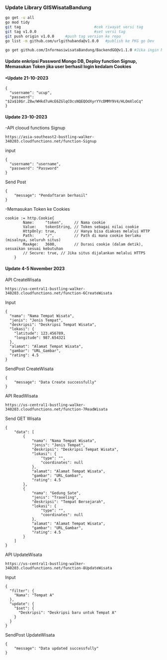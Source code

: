 ### Update Library GISWisataBandung

```sh
go get -u all
go mod tidy
git tag                                 #cek riwayat versi tag
git tag v1.0.0                          #set versi tag
git push origin v1.0.0     #push tag version ke repo
go list -m github.com/urlgithubanda@v1.0.0   #publish ke PKG go Dev

go get github.com/InformasiwisataBandung/BackendGO@v1.1.0 #Jika ingin Menggunakan Package atau library
```

#### Update enkripsi Password Mongo DB, Deploy function Signup, Memasukan Token jika user berhasil login kedalam Cookies
#### •Update 21-10-2023

```
{
  "username": "ucup",
  "password": "$2a$10$r.Z8w/WHkd7uHcE6ZGlqCOcsNQEQOdXyrYYcDMMY9V4/HLOmXloCq"
}
```
#### Update 23-10-2023
-API clooud functions Signup
```
https://asia-southeast2-bustling-walker-340203.cloudfunctions.net/function-Signup
```
input
```
{
  "username": "username",
  "password": "Password"
}
```
Send Post
```
{
    "message": "Pendaftaran berhasil"
}
```
-Memasukan Token ke Cookies
```
cookie := http.Cookie{
		Name:     "token",     // Nama cookie
		Value:    tokenString, // Token sebagai nilai cookie
		HttpOnly: true,        // Hanya bisa diakses melalui HTTP
		Path:     "/",         // Path di mana cookie berlaku (misalnya, seluruh situs)
		MaxAge:   3600,        // Durasi cookie (dalam detik), sesuaikan sesuai kebutuhan
		// Secure: true, // Jika situs dijalankan melalui HTTPS
	}
```
#### Update 4-5 November 2023

API CreateWisata
```
https://us-central1-bustling-walker-340203.cloudfunctions.net/function-6CreateWisata
```
Input
```
{
  "nama": "Nama Tempat Wisata",
  "jenis": "Jenis Tempat",
  "deskripsi": "Deskripsi Tempat Wisata",
  "lokasi": {
    "latitude": 123.456789,
    "longitude": 987.654321
  },
  "alamat": "Alamat Tempat Wisata",
  "gambar": "URL_Gambar",
  "rating": 4.5
}

```
SendPost CreateWisata
```
{
    "message": "Data Create successfully"
}
```
API ReadWisata
```
https://us-central1-bustling-walker-340203.cloudfunctions.net/function-7ReadWisata
```

Send GET Wisata
```
{
    "data": [
        {
            "nama": "Nama Tempat Wisata",
            "jenis": "Jenis Tempat",
            "deskripsi": "Deskripsi Tempat Wisata",
            "lokasi": {
                "type": "",
                "coordinates": null
            },
            "alamat": "Alamat Tempat Wisata",
            "gambar": "URL_Gambar",
            "rating": 4.5
        },
        {
            "nama": "Gedung Sate",
            "jenis": "Traveling",
            "deskripsi": "Tempat Bersejarah",
            "lokasi": {
                "type": "",
                "coordinates": null
            },
            "alamat": "Alamat Tempat Wisata",
            "gambar": "URL_Gambar",
            "rating": 4.5
        }
    ]
}
```
API UpdateWisata
```
https://us-central1-bustling-walker-340203.cloudfunctions.net/function-8UpdateWisata
```
Input
```
{
  "filter": {
    "Nama": "Tempat A"
  },
  "update": {
    "$set": {
      "Deskripsi": "Deskripsi baru untuk Tempat A"
    }
  }
}
```
SendPost UpdateWisata
```
{
    "message": "Data updated successfully"
}
```